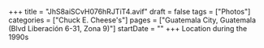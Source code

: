 +++
title = "JhS8aiSCvH076hRJTiT4.avif"
draft = false
tags = ["Photos"]
categories = ["Chuck E. Cheese's"]
pages = ["Guatemala City, Guatemala (Blvd Liberación 6-31, Zona 9)"]
startDate = ""
+++
Location during the 1990s
